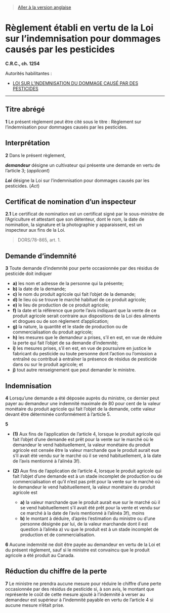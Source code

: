 > [Aller à la version anglaise](/en/Regulations/Consolidated%20Regulations%20of%20Canada/1201-1300/C.R.C.,%20c.%201254.md)

# Règlement établi en vertu de la Loi sur l’indemnisation pour dommages causés par les pesticides

**C.R.C., ch. 1254**

Autorités habilitantes : 
- [LOI SUR L’INDEMNISATION DU DOMMAGE CAUSÉ PAR DES PESTICIDES](/fr/Lois/Lois%20révisées%20du%20Canada/P/P-10.md)

----------



## Titre abrégé


**1** Le présent règlement peut être cité sous le titre : Règlement sur l’indemnisation pour dommages causés par les pesticides.




## Interprétation


**2** Dans le présent règlement,

***demandeur*** désigne un cultivateur qui présente une demande en vertu de l’article 3; (*applicant*)

***Loi*** désigne la Loi sur l’indemnisation pour dommages causés par les pesticides. (*Act*)




## Certificat de nomination d’un inspecteur


**2.1** Le certificat de nomination est un certificat signé par le sous-ministre de l’Agriculture et attestant que son détenteur, dont le nom, la date de nomination, la signature et la photographie y apparaissent, est un inspecteur aux fins de la Loi.
> DORS/78-865, art. 1.





## Demande d’indemnité


**3** Toute demande d’indemnité pour perte occasionnée par des résidus de pesticide doit indiquer
- **a)** les nom et adresse de la personne qui la présente;
- **b)** la date de la demande;
- **c)** le nom du produit agricole qui fait l’objet de la demande;
- **d)** le lieu où se trouve le marché habituel de ce produit agricole;
- **e)** le lieu de production de ce produit agricole;
- **f)** la date et la référence que porte l’avis indiquant que la vente de ce produit agricole serait contraire aux dispositions de la Loi des aliments et drogues ou de son règlement d’application;
- **g)** la nature, la quantité et le stade de production ou de commercialisation du produit agricole;
- **h)** les mesures que le demandeur a prises, s’il en est, en vue de réduire la perte qui fait l’objet de sa demande d’indemnité;
- **i)** les mesures prises, s’il en est, en vue de poursuivre en justice le fabricant du pesticide ou toute personne dont l’action ou l’omission a entraîné ou contribué à entraîner la présence de résidus de pesticide dans ou sur le produit agricole; et
- **j)** tout autre renseignement que peut demander le ministre.




## Indemnisation


**4** Lorsqu’une demande a été déposée auprès du ministre, ce dernier peut payer au demandeur une indemnité maximale de 80 pour cent de la valeur monétaire du produit agricole qui fait l’objet de la demande, cette valeur devant être déterminée conformément à l’article 5.



**5** 

- **(1)** Aux fins de l’application de l’article 4, lorsque le produit agricole qui fait l’objet d’une demande est prêt pour la vente sur le marché où le demandeur le vend habituellement, la valeur monétaire du produit agricole est censée être la valeur marchande que le produit aurait eue s’il avait été vendu sur le marché où il se vend habituellement, à la date de l’avis mentionné à l’alinéa 3f).

- **(2)** Aux fins de l’application de l’article 4, lorsque le produit agricole qui fait l’objet d’une demande est à un stade incomplet de production ou de commercialisation et qu’il n’est pas prêt pour la vente sur le marché où le demandeur le vend habituellement, la valeur monétaire du produit agricole est
	- **a)** la valeur marchande que le produit aurait eue sur le marché où il se vend habituellement s’il avait été prêt pour la vente et vendu sur ce marché à la date de l’avis mentionné à l’alinéa 3f),
moins
	- **b)** le montant à déduire, d’après l’estimation du ministre ou d’une personne désignée par lui, de la valeur marchande dont il est question à l’alinéa a) vu que le produit est à un stade incomplet de production et de commercialisation.



**6** Aucune indemnité ne doit être payée au demandeur en vertu de la Loi et du présent règlement, sauf si le ministre est convaincu que le produit agricole a été produit au Canada.




## Réduction du chiffre de la perte


**7** Le ministre ne prendra aucune mesure pour réduire le chiffre d’une perte occasionnée par des résidus de pesticide si, à son avis, le montant que représente le coût de cette mesure ajouté à l’indemnité à verser au demandeur est supérieur à l’indemnité payable en vertu de l’article 4 si aucune mesure n’était prise.


